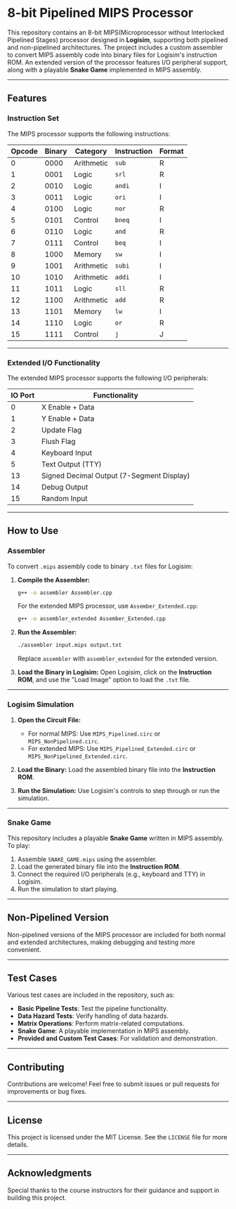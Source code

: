 
# 8-bit Pipelined MIPS Processor

This repository contains an 8-bit MIPS(Microprocessor without Interlocked Pipelined Stages) processor designed in **Logisim**, supporting both pipelined and non-pipelined architectures. The project includes a custom assembler to convert MIPS assembly code into binary files for Logisim's instruction ROM. An extended version of the processor features I/O peripheral support, along with a playable **Snake Game** implemented in MIPS assembly.

---

## Features

### Instruction Set
The MIPS processor supports the following instructions:

| Opcode | Binary | Category    | Instruction | Format |
|--------|--------|-------------|-------------|--------|
| 0      | 0000   | Arithmetic  | `sub`       | R      |
| 1      | 0001   | Logic       | `srl`       | R      |
| 2      | 0010   | Logic       | `andi`      | I      |
| 3      | 0011   | Logic       | `ori`       | I      |
| 4      | 0100   | Logic       | `nor`       | R      |
| 5      | 0101   | Control     | `bneq`      | I      |
| 6      | 0110   | Logic       | `and`       | R      |
| 7      | 0111   | Control     | `beq`       | I      |
| 8      | 1000   | Memory      | `sw`        | I      |
| 9      | 1001   | Arithmetic  | `subi`      | I      |
| 10     | 1010   | Arithmetic  | `addi`      | I      |
| 11     | 1011   | Logic       | `sll`       | R      |
| 12     | 1100   | Arithmetic  | `add`       | R      |
| 13     | 1101   | Memory      | `lw`        | I      |
| 14     | 1110   | Logic       | `or`        | R      |
| 15     | 1111   | Control     | `j`         | J      |

---

### Extended I/O Functionality
The extended MIPS processor supports the following I/O peripherals:

| IO Port | Functionality                     |
|---------|-----------------------------------|
| 0       | X Enable + Data                  |
| 1       | Y Enable + Data                  |
| 2       | Update Flag                      |
| 3       | Flush Flag                       |
| 4       | Keyboard Input                   |
| 5       | Text Output (TTY)                |
| 13      | Signed Decimal Output (7-Segment Display) |
| 14      | Debug Output                     |
| 15      | Random Input                     |

---

## How to Use

### Assembler
To convert `.mips` assembly code to binary `.txt` files for Logisim:

1. **Compile the Assembler:**
   ```bash
   g++ -o assembler Assembler.cpp
   ```
   For the extended MIPS processor, use `Assember_Extended.cpp`:
   ```bash
   g++ -o assembler_extended Assember_Extended.cpp
   ```

2. **Run the Assembler:**
   ```bash
   ./assembler input.mips output.txt
   ```
   Replace `assembler` with `assembler_extended` for the extended version.

3. **Load the Binary in Logisim:**
   Open Logisim, click on the **Instruction ROM**, and use the "Load Image" option to load the `.txt` file.

---

### Logisim Simulation
1. **Open the Circuit File:**
   - For normal MIPS: Use `MIPS_Pipelined.circ` or `MIPS_NonPipelined.circ`.
   - For extended MIPS: Use `MIPS_Pipelined_Extended.circ` or `MIPS_NonPipelined_Extended.circ`.

2. **Load the Binary:**
   Load the assembled binary file into the **Instruction ROM**.

3. **Run the Simulation:**
   Use Logisim's controls to step through or run the simulation.

---

### Snake Game
This repository includes a playable **Snake Game** written in MIPS assembly. To play:

1. Assemble `SNAKE_GAME.mips` using the assembler.
2. Load the generated binary file into the **Instruction ROM**.
3. Connect the required I/O peripherals (e.g., keyboard and TTY) in Logisim.
4. Run the simulation to start playing.

---

## Non-Pipelined Version
Non-pipelined versions of the MIPS processor are included for both normal and extended architectures, making debugging and testing more convenient.

---

## Test Cases
Various test cases are included in the repository, such as:

- **Basic Pipeline Tests**: Test the pipeline functionality.
- **Data Hazard Tests**: Verify handling of data hazards.
- **Matrix Operations**: Perform matrix-related computations.
- **Snake Game**: A playable implementation in MIPS assembly.
- **Provided and Custom Test Cases**: For validation and demonstration.

---

## Contributing
Contributions are welcome! Feel free to submit issues or pull requests for improvements or bug fixes.

---

## License
This project is licensed under the MIT License. See the `LICENSE` file for more details.

---

## Acknowledgments
Special thanks to the course instructors for their guidance and support in building this project.
